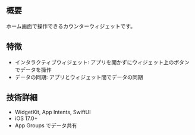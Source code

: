## 概要

ホーム画面で操作できるカウンターウィジェットです。

## 特徴

- インタラクティブウィジェット: アプリを開かずにウィジェット上のボタンでデータを操作
- データの同期: アプリとウィジェット間でデータの同期

## 技術詳細

- WidgetKit, App Intents, SwiftUI
- iOS 17.0+
- App Groups でデータ共有